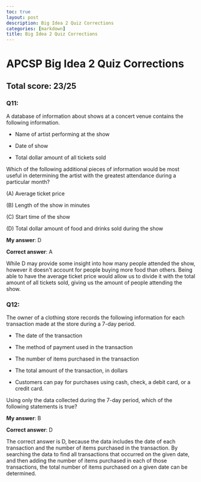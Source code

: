 ```yaml
---
toc: true
layout: post
description: Big Idea 2 Quiz Corrections
categories: [markdown]
title: Big Idea 2 Quiz Corrections
---
```


# APCSP Big Idea 2 Quiz Corrections
## Total score: 23/25

### Q11:

A database of information about shows at a concert venue contains the following information.

 - Name of artist performing at the show

 - Date of show

 - Total dollar amount of all tickets sold

Which of the following additional pieces of information would be most useful in determining the artist with the greatest attendance during a particular month?

(A) Average ticket price

(B) Length of the show in minutes

(C) Start time of the show

(D) Total dollar amount of food and drinks sold during the show

**My answer**: D

**Correct answer**: A

While D may provide some insight into how many people attended the show, however it doesn't account for people buying more food than others. Being able to have the average ticket price would allow us to divide it with the total amount of all tickets sold, giving us the amount of people attending the show.

### Q12:

The owner of a clothing store records the following information for each transaction made at the store during a 7-day period.

 - The date of the transaction

 - The method of payment used in the transaction

 - The number of items purchased in the transaction

 - The total amount of the transaction, in dollars

 - Customers can pay for purchases using cash, check, a debit card, or a credit card.

Using only the data collected during the 7-day period, which of the following statements is true?

**My answer**: B

**Correct answer**: D

The correct answer is D, because the data includes the date of each transaction and the number of items purchased in the transaction. By searching the data to find all transactions that occurred on the given date, and then adding the number of items purchased in each of those transactions, the total number of items purchased on a given date can be determined.